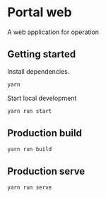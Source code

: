 # Portal web
A web application for operation

## Getting started

Install dependencies.

```bash
yarn
```

Start local development

```bash
yarn run start
```

## Production build

```
yarn run build
```

## Production serve

```
yarn run serve
```